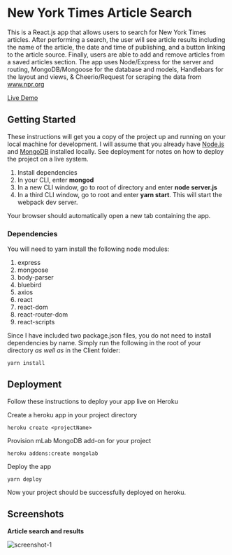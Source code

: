 # New York Times Article Search

This is a React.js app that allows users to search for New York Times articles. After performing a search, the user will see article results including the name of the article, the date and time of publishing, and a button linking to the article source. Finally, users are able to add and remove articles from a saved articles section. The app uses Node/Express for the server and routing, MongoDB/Mongoose for the database and models, Handlebars for the layout and views, & Cheerio/Request for scraping the data from www.npr.org

[Live Demo]()

## Getting Started

These instructions will get you a copy of the project up and running on your local machine for development. I will assume that you already have [Node.js](https://nodejs.org/en/) and [MongoDB](https://www.mongodb.com/) installed locally. See deployment for notes on how to deploy the project on a live system.

1. Install dependencies
2. In your CLI, enter **mongod**
3. In a new CLI window, go to root of directory and enter **node server.js**
4. In a third CLI window, go to root and enter **yarn start**. This will start the webpack dev server.

Your browser should automatically open a new tab containing the app.

### Dependencies

You will need to yarn install the following node modules:

1. express
2. mongoose
3. body-parser
4. bluebird
5. axios
6. react
7. react-dom
8. react-router-dom
9. react-scripts

Since I have included two package.json files, you do not need to install dependencies by name. Simply run the following in the root of your directory *as well as* in the Client folder:

```
yarn install
```

## Deployment

Follow these instructions to deploy your app live on Heroku

Create a heroku app in your project directory
```
heroku create <projectName>
```

Provision mLab MongoDB add-on for your project
```
heroku addons:create mongolab
```

Deploy the app
```
yarn deploy
```

Now your project should be successfully deployed on heroku.

## Screenshots

**Article search and results**

![screenshot-1](https://i.imgur.com/eiN3oU2.png)